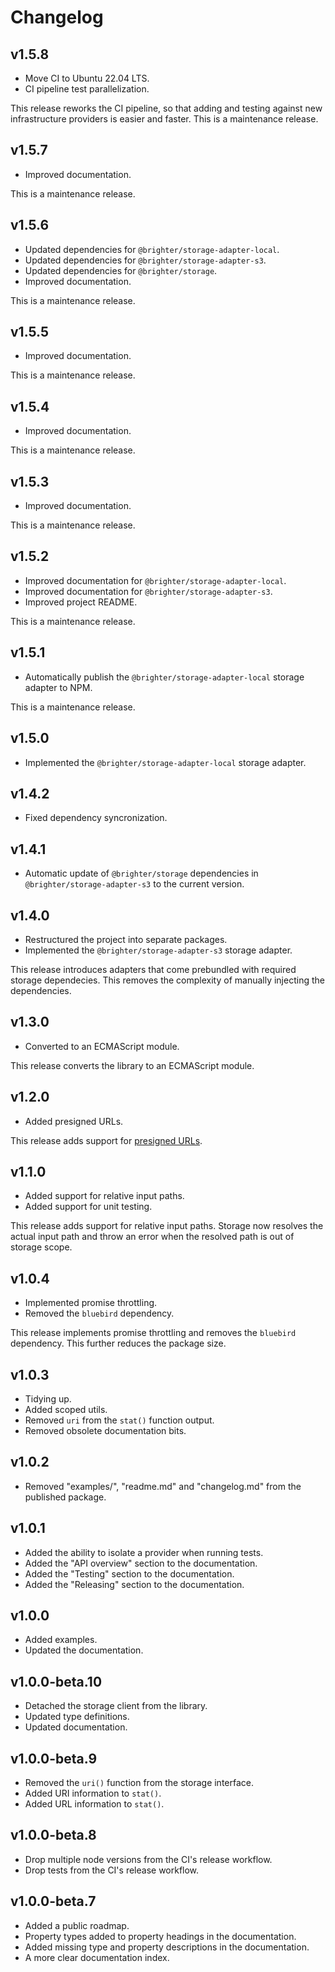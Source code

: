 # Changelog

## v1.5.8

- Move CI to Ubuntu 22.04 LTS.
- CI pipeline test parallelization.

This release reworks the CI pipeline, so that adding and testing against new infrastructure providers is easier and faster. This is a maintenance release.

## v1.5.7

- Improved documentation.

This is a maintenance release.

## v1.5.6

- Updated dependencies for `@brighter/storage-adapter-local`.
- Updated dependencies for `@brighter/storage-adapter-s3`.
- Updated dependencies for `@brighter/storage`.
- Improved documentation.

This is a maintenance release.

## v1.5.5

- Improved documentation.

This is a maintenance release.

## v1.5.4

- Improved documentation.

This is a maintenance release.

## v1.5.3

- Improved documentation.

This is a maintenance release.

## v1.5.2

- Improved documentation for `@brighter/storage-adapter-local`.
- Improved documentation for `@brighter/storage-adapter-s3`.
- Improved project README.

This is a maintenance release.

## v1.5.1

- Automatically publish the `@brighter/storage-adapter-local` storage adapter to NPM.

This is a maintenance release.

## v1.5.0

- Implemented the `@brighter/storage-adapter-local` storage adapter.

## v1.4.2

- Fixed dependency syncronization.

## v1.4.1

- Automatic update of `@brighter/storage` dependencies in `@brighter/storage-adapter-s3` to the current version.

## v1.4.0

- Restructured the project into separate packages.
- Implemented the `@brighter/storage-adapter-s3` storage adapter.

This release introduces adapters that come prebundled with required storage dependecies. This removes the complexity of manually injecting the dependencies.

## v1.3.0

- Converted to an ECMAScript module.

This release converts the library to an ECMAScript module.

## v1.2.0

- Added presigned URLs.

This release adds support for [presigned URLs](https://docs.aws.amazon.com/AmazonS3/latest/userguide/using-presigned-url.html).

## v1.1.0

- Added support for relative input paths.
- Added support for unit testing.

This release adds support for relative input paths. Storage now resolves the actual input path and throw an error when the resolved path is out of storage scope.

## v1.0.4

- Implemented promise throttling.
- Removed the `bluebird` dependency.

This release implements promise throttling and removes the `bluebird` dependency. This further reduces the package size.

## v1.0.3

- Tidying up.
- Added scoped utils.
- Removed `uri` from the `stat()` function output.
- Removed obsolete documentation bits.

## v1.0.2

- Removed "examples/", "readme.md" and "changelog.md" from the published package.

## v1.0.1

- Added the ability to isolate a provider when running tests.
- Added the "API overview" section to the documentation.
- Added the "Testing" section to the documentation.
- Added the "Releasing" section to the documentation.

## v1.0.0

- Added examples.
- Updated the documentation.

## v1.0.0-beta.10

- Detached the storage client from the library.
- Updated type definitions.
- Updated documentation.

## v1.0.0-beta.9

- Removed the `uri()` function from the storage interface.
- Added URI information to `stat()`.
- Added URL information to `stat()`.

## v1.0.0-beta.8

- Drop multiple node versions from the CI's release workflow.
- Drop tests from the CI's release workflow.

## v1.0.0-beta.7

- Added a public roadmap.
- Property types added to property headings in the documentation.
- Added missing type and property descriptions in the documentation.
- A more clear documentation index.
